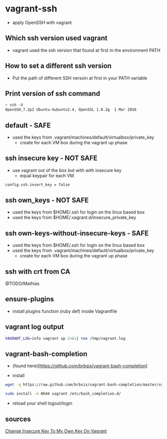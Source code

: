 # vagrant-ssh

- apply OpenSSH with vagrant

## Which ssh version used vagrant

- vagrant used the ssh version that found at first in the environment PATH

## How to set a different ssh version

- Put the path of different SSH versoin at first in your PATH variable

## Print version of ssh command

```bash
> ssh -V
OpenSSH_7.2p2 Ubuntu-4ubuntu2.4, OpenSSL 1.0.2g  1 Mar 2016
```

## default - SAFE

- used the keys from .vagrant/machines/default/virtualbox/private_key
  - create for each VM box during the vagrant up phase

## ssh insecure key - NOT SAFE

- use vagrant out of the box but with with insecure key
  - equal keypair for each VM

```bash
config.ssh.insert_key = false
```

## ssh own_keys - NOT SAFE

- used the keys from $HOME/.ssh for login on the linux based box
- used the keys from $HOME/.vagrant.d/insecure_private_key

## ssh own-keys-without-insecure-keys - SAFE

- used the keys from $HOME/.ssh for login on the linux based box
- used the keys from .vagrant/machines/default/virtualbox/private_key
  - create for each VM box during the vagrant up phase

## ssh with crt from CA

@TODO/Mathias

## ensure-plugins

- install plugins function (ruby def) inside Vagrantfile

## vagrant log output

```bash
VAGRANT_LOG=info vagrant up 2>&1| tee /tmp/vagrant.log
```

## vagrant-bash-completion

- (found here)[https://github.com/brbsix/vagrant-bash-completion]

- install

```bash
wget -q https://raw.github.com/brbsix/vagrant-bash-completion/master/vagrant-bash-completion/etc/bash_completion.d/vagrant

sudo install -m 0644 vagrant /etc/bash_completion.d/
```

- reload your shell logout/login

## sources

[Change Insecure Key To My Own Key On Vagrant](http://ermaker.github.io/blog/2015/11/18/change-insecure-key-to-my-own-key-on-vagrant.html)
